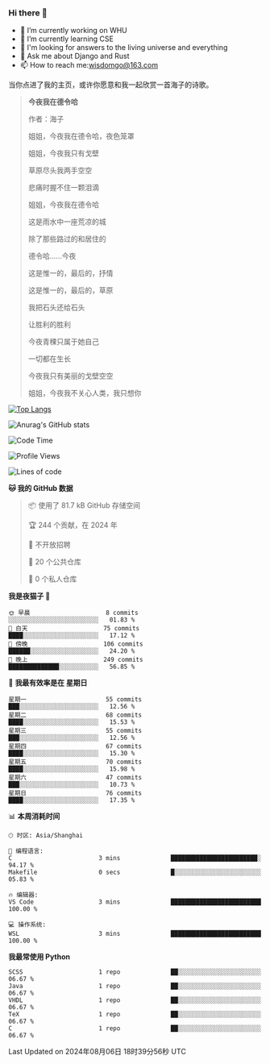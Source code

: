 ### Hi there 👋



- 🔭 I’m currently working on WHU
- 🌱 I’m currently learning CSE
- 🤔 I'm looking for answers to the living universe and everything
- 💬 Ask me about Django and Rust
- 📫 How to reach me:wisdomgo@163.com

当你点进了我的主页，或许你愿意和我一起欣赏一首海子的诗歌。

>**今夜我在德令哈**
>
>作者：海子
>
>姐姐，今夜我在德令哈，夜色笼罩
>
>姐姐，今夜我只有戈壁
>
>草原尽头我两手空空
>
>悲痛时握不住一颗泪滴
>
>姐姐，今夜我在德令哈
>
>这是雨水中一座荒凉的城
>
>除了那些路过的和居住的
>
>德令哈......今夜
>
>这是惟一的，最后的，抒情
>
>这是惟一的，最后的，草原
>
>我把石头还给石头
>
>让胜利的胜利
>
>今夜青稞只属于她自己
>
>一切都在生长
>
>今夜我只有美丽的戈壁空空
>
>姐姐，今夜我不关心人类，我只想你



[![Top Langs](https://github-readme-stats.vercel.app/api/top-langs/?username=wisdomgo&theme=onedark)](https://github.com/anuraghazra/github-readme-stats)

![Anurag's GitHub stats](https://github-readme-stats.vercel.app/api?username=wisdomgo&hide=contribs,stars&theme=synthwave)

<!--START_SECTION:waka-->
![Code Time](http://img.shields.io/badge/Code%20Time-204%20hrs%208%20mins-blue)

![Profile Views](http://img.shields.io/badge/%E4%B8%AA%E4%BA%BA%E8%B5%84%E6%96%99%E8%A7%82%E7%9C%8B%E6%AC%A1%E6%95%B0-0-blue)

![Lines of code](https://img.shields.io/badge/%E4%BB%8E%E3%80%8CHello%20World%E3%80%8D%E8%B5%B7%E6%88%91%E5%B7%B2%E7%BB%8F%E5%86%99%E4%BA%86-635.1%20thousand%20%E8%A1%8C%E4%BB%A3%E7%A0%81-blue)

**🐱 我的 GitHub 数据** 

> 📦  使用了 81.7 kB GitHub 存储空间 
 > 
> 🏆 244 个贡献，在 2024 年
 > 
> 🚫 不开放招聘
 > 
> 📜 20 个公共仓库 
 > 
> 🔑 0 个私人仓库 
 > 
**我是夜猫子 🦉** 

```text
🌞 早晨                     8 commits           ░░░░░░░░░░░░░░░░░░░░░░░░░   01.83 % 
🌆 白天                     75 commits          ████░░░░░░░░░░░░░░░░░░░░░   17.12 % 
🌃 傍晚                     106 commits         ██████░░░░░░░░░░░░░░░░░░░   24.20 % 
🌙 晚上                     249 commits         ██████████████░░░░░░░░░░░   56.85 % 
```
📅 **我最有效率是在 星期日** 

```text
星期一                      55 commits          ███░░░░░░░░░░░░░░░░░░░░░░   12.56 % 
星期二                      68 commits          ████░░░░░░░░░░░░░░░░░░░░░   15.53 % 
星期三                      55 commits          ███░░░░░░░░░░░░░░░░░░░░░░   12.56 % 
星期四                      67 commits          ████░░░░░░░░░░░░░░░░░░░░░   15.30 % 
星期五                      70 commits          ████░░░░░░░░░░░░░░░░░░░░░   15.98 % 
星期六                      47 commits          ███░░░░░░░░░░░░░░░░░░░░░░   10.73 % 
星期日                      76 commits          ████░░░░░░░░░░░░░░░░░░░░░   17.35 % 
```


📊 **本周消耗时间** 

```text
🕑︎ 时区: Asia/Shanghai

💬 编程语言: 
C                        3 mins              ████████████████████████░   94.17 % 
Makefile                 0 secs              █░░░░░░░░░░░░░░░░░░░░░░░░   05.83 % 

🔥 编辑器: 
VS Code                  3 mins              █████████████████████████   100.00 % 

💻 操作系统: 
WSL                      3 mins              █████████████████████████   100.00 % 
```

**我最常使用 Python** 

```text
SCSS                     1 repo              ██░░░░░░░░░░░░░░░░░░░░░░░   06.67 % 
Java                     1 repo              ██░░░░░░░░░░░░░░░░░░░░░░░   06.67 % 
VHDL                     1 repo              ██░░░░░░░░░░░░░░░░░░░░░░░   06.67 % 
TeX                      1 repo              ██░░░░░░░░░░░░░░░░░░░░░░░   06.67 % 
C                        1 repo              ██░░░░░░░░░░░░░░░░░░░░░░░   06.67 % 
```




 Last Updated on 2024年08月06日 18时39分56秒 UTC
<!--END_SECTION:waka-->
